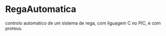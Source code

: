 # RegaAutomatica
 controlo automatico de um sistema de rega, com liguagem C no PIC,  e com proteus.
